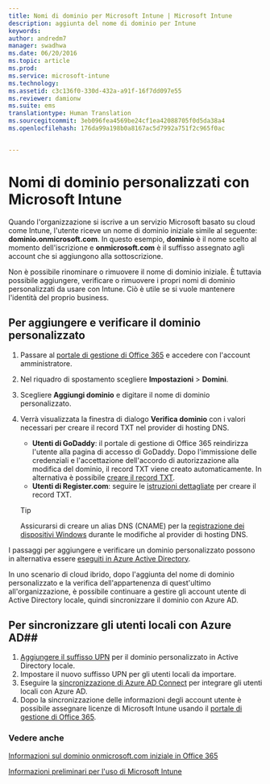 ```yaml
---
title: Nomi di dominio per Microsoft Intune | Microsoft Intune
description: aggiunta del nome di dominio per Intune
keywords: 
author: andredm7
manager: swadhwa
ms.date: 06/20/2016
ms.topic: article
ms.prod: 
ms.service: microsoft-intune
ms.technology: 
ms.assetid: c3c136f0-330d-432a-a91f-16f7dd097e55
ms.reviewer: damionw
ms.suite: ems
translationtype: Human Translation
ms.sourcegitcommit: 3eb096fea4569be24cf1ea42088705f0d5da38a4
ms.openlocfilehash: 176da99a198b0a8167ac5d7992a751f2c965f0ac


---
```




# Nomi di dominio personalizzati con Microsoft Intune

Quando l'organizzazione si iscrive a un servizio Microsoft basato su cloud come Intune, l'utente riceve un nome di dominio iniziale simile al seguente: **dominio.onmicrosoft.com**. In questo esempio, **dominio** è il nome scelto al momento dell'iscrizione e **onmicrosoft.com** è il suffisso assegnato agli account che si aggiungono alla sottoscrizione.

Non è possibile rinominare o rimuovere il nome di dominio iniziale. È tuttavia possibile aggiungere, verificare o rimuovere i propri nomi di dominio personalizzati da usare con Intune. Ciò è utile se si vuole mantenere l'identità del proprio business.

## Per aggiungere e verificare il dominio personalizzato 

1. Passare al [portale di gestione di Office 365](https://portal.office.com/Admin/Default.aspx) e accedere con l'account amministratore.

2. Nel riquadro di spostamento scegliere **Impostazioni** &gt; **Domini**.

3. Scegliere **Aggiungi dominio** e digitare il nome di dominio personalizzato.

4. Verrà visualizzata la finestra di dialogo **Verifica dominio** con i valori necessari per creare il record TXT nel provider di hosting DNS.
    - **Utenti di GoDaddy**: il portale di gestione di Office 365 reindirizza l'utente alla pagina di accesso di GoDaddy. Dopo l'immissione delle credenziali e l'accettazione dell'accordo di autorizzazione alla modifica del dominio, il record TXT viene creato automaticamente. In alternativa è possibile [creare il record TXT](https://support.office.com/en-us/article/Create-DNS-records-at-GoDaddy-for-Office-365-f40a9185-b6d5-4a80-bb31-aa3bb0cab48a?ui=en-US&rs=en-US&ad=US).
    - **Utenti di Register.com**: seguire le [istruzioni dettagliate](https://support.office.com/en-us/article/Create-DNS-records-at-Register-com-for-Office-365-55bd8c38-3316-48ae-a368-4959b2c1684e?ui=en-US&rs=en-US&ad=US#BKMK_verify) per creare il record TXT.

    > [!TIP] 
    > Assicurarsi di creare un alias DNS (CNAME) per la [registrazione dei dispositivi Windows](/Intune/deploy-use/set-up-windows-phone-management-with-microsoft-intune) durante le modifiche al provider di hosting DNS.

I passaggi per aggiungere e verificare un dominio personalizzato possono in alternativa essere [eseguiti in Azure Active Directory](https://azure.microsoft.com/en-us/documentation/articles/active-directory-add-domain/).

In uno scenario di cloud ibrido, dopo l'aggiunta del nome di dominio personalizzato e la verifica dell'appartenenza di quest'ultimo all'organizzazione, è possibile continuare a gestire gli account utente di Active Directory locale, quindi sincronizzare il dominio con Azure AD.

## Per sincronizzare gli utenti locali con Azure AD##

1. [Aggiungere il suffisso UPN](https://technet.microsoft.com/en-us/library/cc772007.aspx) per il dominio personalizzato in Active Directory locale.
2. Impostare il nuovo suffisso UPN per gli utenti locali da importare.
3. Eseguire la [sincronizzazione di Azure AD Connect](https://azure.microsoft.com/en-us/documentation/articles/active-directory-aadconnect/) per integrare gli utenti locali con Azure AD.
4. Dopo la sincronizzazione delle informazioni degli account utente è possibile assegnare licenze di Microsoft Intune usando il [portale di gestione di Office 365](https://portal.office.com/Admin/Default.aspx).

### Vedere anche

[Informazioni sul dominio onmicrosoft.com iniziale in Office 365](https://support.office.com/en-us/article/About-your-initial-onmicrosoft-com-domain-in-Office-365-B9FC3018-8844-43F3-8DB1-1B3A8E9CFD5A?ui=en-US&rs=en-US&ad=US)

[Informazioni preliminari per l'uso di Microsoft Intune](what-to-know-before-you-start-microsoft-intune.md)



<!--HONumber=Jul16_HO4-->


